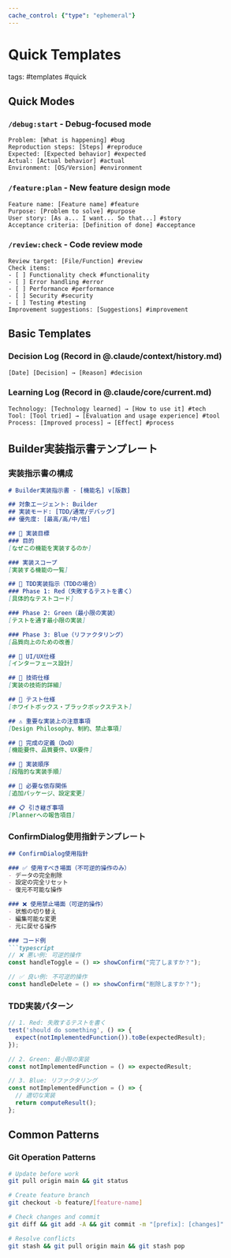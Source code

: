 ```yaml
---
cache_control: {"type": "ephemeral"}
---
```

# Quick Templates
tags: #templates #quick

## Quick Modes
### `/debug:start` - Debug-focused mode
```
Problem: [What is happening] #bug
Reproduction steps: [Steps] #reproduce
Expected: [Expected behavior] #expected
Actual: [Actual behavior] #actual
Environment: [OS/Version] #environment
```

### `/feature:plan` - New feature design mode
```
Feature name: [Feature name] #feature
Purpose: [Problem to solve] #purpose
User story: [As a... I want... So that...] #story
Acceptance criteria: [Definition of done] #acceptance
```

### `/review:check` - Code review mode
```
Review target: [File/Function] #review
Check items:
- [ ] Functionality check #functionality
- [ ] Error handling #error  
- [ ] Performance #performance
- [ ] Security #security
- [ ] Testing #testing
Improvement suggestions: [Suggestions] #improvement
```

## Basic Templates

### Decision Log (Record in @.claude/context/history.md)
```
[Date] [Decision] → [Reason] #decision
```

### Learning Log (Record in @.claude/core/current.md)
```
Technology: [Technology learned] → [How to use it] #tech
Tool: [Tool tried] → [Evaluation and usage experience] #tool
Process: [Improved process] → [Effect] #process
```

## Builder実装指示書テンプレート

### 実装指示書の構成
```markdown
# Builder実装指示書 - [機能名] v[版数]

## 対象エージェント: Builder
## 実装モード: [TDD/通常/デバッグ]
## 優先度: [最高/高/中/低]

## 🎯 実装目標
### 目的
[なぜこの機能を実装するのか]

### 実装スコープ
[実装する機能の一覧]

## 🔴 TDD実装指示（TDDの場合）
### Phase 1: Red（失敗するテストを書く）
[具体的なテストコード]

### Phase 2: Green（最小限の実装）
[テストを通す最小限の実装]

### Phase 3: Blue（リファクタリング）
[品質向上のための改善]

## 🎨 UI/UX仕様
[インターフェース設計]

## 🔧 技術仕様
[実装の技術的詳細]

## 🧪 テスト仕様
[ホワイトボックス・ブラックボックステスト]

## ⚠️ 重要な実装上の注意事項
[Design Philosophy、制約、禁止事項]

## 🎯 完成の定義（DoD）
[機能要件、品質要件、UX要件]

## 🚀 実装順序
[段階的な実装手順]

## 🔗 必要な依存関係
[追加パッケージ、設定変更]

## 📋 引き継ぎ事項
[Plannerへの報告項目]
```

### ConfirmDialog使用指針テンプレート
```markdown
## ConfirmDialog使用指針

### ✅ 使用すべき場面（不可逆的操作のみ）
- データの完全削除
- 設定の完全リセット
- 復元不可能な操作

### ❌ 使用禁止場面（可逆的操作）
- 状態の切り替え
- 編集可能な変更
- 元に戻せる操作

### コード例
```typescript
// ❌ 悪い例: 可逆的操作
const handleToggle = () => showConfirm("完了しますか？");

// ✅ 良い例: 不可逆的操作
const handleDelete = () => showConfirm("削除しますか？");
```

### TDD実装パターン
```typescript
// 1. Red: 失敗するテストを書く
test('should do something', () => {
  expect(notImplementedFunction()).toBe(expectedResult);
});

// 2. Green: 最小限の実装
const notImplementedFunction = () => expectedResult;

// 3. Blue: リファクタリング
const notImplementedFunction = () => {
  // 適切な実装
  return computeResult();
};
```

## Common Patterns

### Git Operation Patterns
```bash
# Update before work
git pull origin main && git status

# Create feature branch
git checkout -b feature/[feature-name]

# Check changes and commit
git diff && git add -A && git commit -m "[prefix]: [changes]"

# Resolve conflicts
git stash && git pull origin main && git stash pop
```